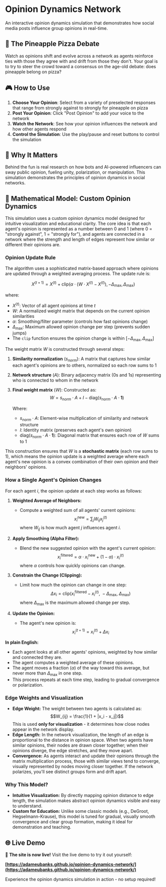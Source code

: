 # Opinion Dynamics Network

An interactive opinion dynamics simulation that demonstrates how social media posts influence group opinions in real-time.

## 🍍 The Pineapple Pizza Debate

Watch as opinions shift and evolve across a network as agents reinforce ties with those they agree with and drift from those they don't. Your goal is to try to steer the crowd toward a consensus on the age-old debate: does pineapple belong on pizza?

## 🎮 How to Use

1. **Choose Your Opinion**: Select from a variety of preselected responses that range from strongly against to strongly for pineapple on pizza
2. **Post Your Opinion**: Click "Post Opinion" to add your voice to the network
3. **Watch the Network**: See how your opinion influences the network and how other agents respond
4. **Control the Simulation**: Use the play/pause and reset buttons to control the simulation

## 🔬 Why It Matters

Behind the fun is real research on how bots and AI-powered influencers can sway public opinion, fueling unity, polarization, or manipulation. This simulation demonstrates the principles of opinion dynamics in social networks.

## 🧮 Mathematical Model: Custom Opinion Dynamics

This simulation uses a custom opinion dynamics model designed for intuitive visualization and educational clarity. The core idea is that each agent's opinion is represented as a number between 0 and 1 (where 0 = "strongly against", 1 = "strongly for"), and agents are connected in a network where the strength and length of edges represent how similar or different their opinions are.

### **Opinion Update Rule**

The algorithm uses a sophisticated matrix-based approach where opinions are updated through a weighted averaging process. The update rule is:

$$X^{(t+1)} = X^{(t)} + \text{clip}\left(\alpha \cdot (W \cdot X^{(t)} - X^{(t)}), -\Delta_{\max}, \Delta_{\max}\right)$$

where:
- $X^{(t)}$: Vector of all agent opinions at time $t$
- $W$: A normalized weight matrix that depends on the current opinion similarities
- $\alpha$: Smoothing/filter parameter (controls how fast opinions change)
- $\Delta_{\max}$: Maximum allowed opinion change per step (prevents sudden jumps)
- The `clip` function ensures the opinion change is within $[-\Delta_{\max}, \Delta_{\max}]$

The weight matrix $W$ is constructed through several steps:

1. **Similarity normalization** ($s_{norm}$): A matrix that captures how similar each agent's opinions are to others, normalized so each row sums to 1
2. **Network structure** ($A$): Binary adjacency matrix (0s and 1s) representing who is connected to whom in the network
3. **Final weight matrix** ($W$): Constructed as:
   $$W = s_{norm} \cdot A + I - \text{diag}(s_{norm} \cdot A \cdot \mathbf{1})$$
   
   Where:
   - $s_{norm} \cdot A$: Element-wise multiplication of similarity and network structure
   - $I$: Identity matrix (preserves each agent's own opinion)
   - $\text{diag}(s_{norm} \cdot A \cdot \mathbf{1})$: Diagonal matrix that ensures each row of $W$ sums to 1

This construction ensures that $W$ is a **stochastic matrix** (each row sums to 1), which means the opinion update is a weighted average where each agent's new opinion is a convex combination of their own opinion and their neighbors' opinions.

### **How a Single Agent's Opinion Changes**

For each agent $i$, the opinion update at each step works as follows:

1. **Weighted Average of Neighbors:**
   - Compute a weighted sum of all agents' current opinions:
     $$
     x_i^{\text{new}} = \sum_{j} W_{ij} x_j^{(t)}
     $$
     where $W_{ij}$ is how much agent $j$ influences agent $i$.

2. **Apply Smoothing (Alpha Filter):**
   - Blend the new suggested opinion with the agent's current opinion:
     $$
     x_i^{\text{filtered}} = \alpha \cdot x_i^{\text{new}} + (1 - \alpha) \cdot x_i^{(t)}
     $$
     where $\alpha$ controls how quickly opinions can change.

3. **Constrain the Change (Clipping):**
   - Limit how much the opinion can change in one step:
     $$
     \Delta x_i = \text{clip}(x_i^{\text{filtered}} - x_i^{(t)},\ -\Delta_{\max},\ \Delta_{\max})
     $$
     where $\Delta_{\max}$ is the maximum allowed change per step.

4. **Update the Opinion:**
   - The agent's new opinion is:
     $$
     x_i^{(t+1)} = x_i^{(t)} + \Delta x_i
     $$

**In plain English:**
- Each agent looks at all other agents' opinions, weighted by how similar and connected they are.
- The agent computes a weighted average of these opinions.
- The agent moves a fraction ($\alpha$) of the way toward this average, but never more than $\Delta_{\max}$ in one step.
- This process repeats at each time step, leading to gradual convergence or polarization.

### **Edge Weights and Visualization**

- **Edge Weight:** The weight between two agents is calculated as:
  $$W_{ij} = \frac{1}{1 + |x_i - x_j|}$$
  This is used **only for visualization** - it determines how close nodes appear in the network display.
- **Edge Length:** In the network visualization, the length of an edge is proportional to the distance in opinion space. When two agents have similar opinions, their nodes are drawn closer together; when their opinions diverge, the edge stretches, and they move apart.
- **Convergence:** As agents interact and update their opinions through the matrix multiplication process, those with similar views tend to converge, visually represented by nodes moving closer together. If the network polarizes, you'll see distinct groups form and drift apart.

### **Why This Model?**

- **Intuitive Visualization:** By directly mapping opinion distance to edge length, the simulation makes abstract opinion dynamics visible and easy to understand.
- **Custom for Education:** Unlike some classic models (e.g., DeGroot, Hegselmann-Krause), this model is tuned for gradual, visually smooth convergence and clear group formation, making it ideal for demonstration and teaching.

## 🌐 Live Demo

🎉 **The site is now live!** Visit the live demo to try it out yourself:

**[https://adameubanks.github.io/opinion-dynamics-network/](https://adameubanks.github.io/opinion-dynamics-network/)**

Experience the opinion dynamics simulation in action - no setup required!